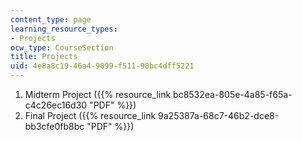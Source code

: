 ```yaml
---
content_type: page
learning_resource_types:
- Projects
ocw_type: CourseSection
title: Projects
uid: 4e8a8c19-46a4-9099-f511-90bc4dff5221
---
```


1.  Midterm Project ({{% resource_link bc8532ea-805e-4a85-f65a-c4c26ec16d30 "PDF" %}})
2.  Final Project ({{% resource_link 9a25387a-68c7-46b2-dce8-bb3cfe0fb8bc "PDF" %}})